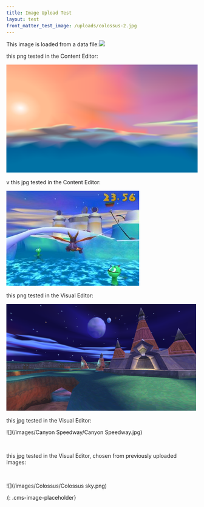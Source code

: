 ```yaml
---
title: Image Upload Test
layout: test
front_matter_test_image: /uploads/colossus-2.jpg
---
```


This image is loaded from a data file:![]({{site.data.image_upload_test.upload_image}})

this png tested in the Content Editor:

![](/uploads/icy-speedway.png)

v this jpg tested in the Content Editor:

![](/uploads/icy-speedway.jpg)

this png tested in the Visual Editor:

![](/uploads/fracture-hills.png)

this jpg tested in the Visual Editor:

![](/images/Canyon Speedway/Canyon Speedway.jpg)

 

this jpg tested in the Visual Editor, chosen from previously uploaded images:

 

![](/images/Colossus/Colossus sky.png)

![](data:image/png;base64,iVBORw0KGgoAAAANSUhEUgAAAAEAAAABCAYAAAAfFcSJAAAADUlEQVQYV2NYtWrVfwAG/gL+NbCogwAAAABJRU5ErkJggg==){: .cms-image-placeholder}